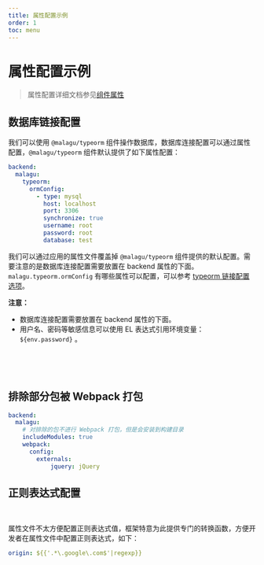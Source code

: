 ```yaml
---
title: 属性配置示例
order: 1
toc: menu
---
```


# 属性配置示例

> 属性配置详细文档参见[组件属性](https://www.yuque.com/cellbang/malagu/conppg#bUMzy)

## 数据库链接配置


我们可以使用 `@malagu/typeorm` 组件操作数据库，数据库连接配置可以通过属性配置，`@malagu/typeorm` 组件默认提供了如下属性配置：
```yaml
backend: 
  malagu:
    typeorm:
      ormConfig:
        - type: mysql
          host: localhost
          port: 3306
          synchronize: true
          username: root
          password: root
          database: test
```
我们可以通过应用的属性文件覆盖掉 `@malagu/typeorm` 组件提供的默认配置。需要注意的是数据库连接配置需要放置在 backend 属性的下面。 `malagu.typeorm.ormConfig` 有哪些属性可以配置，可以参考 [typeorm 链接配置选项](https://typeorm.io/#/connection-options)。


**注意：**

- 数据库连接配置需要放置在 backend 属性的下面。
- 用户名、密码等敏感信息可以使用 EL 表达式引用环境变量： `${env.password}` 。

​

​

## 排除部分包被 Webpack 打包


```yaml
backend:
  malagu:
  	# 对排除的包不进行 Webpack 打包，但是会安装到构建目录
    includeModules: true
    webpack:
      config:
        externals: 
        	jquery: jQuery

```


## 正则表达式配置
​

属性文件不太方便配置正则表达式值，框架特意为此提供专门的转换函数，方便开发者在属性文件中配置正则表达式，如下：
```yaml
origin: ${{'.*\.google\.com$'|regexp}} 
```



